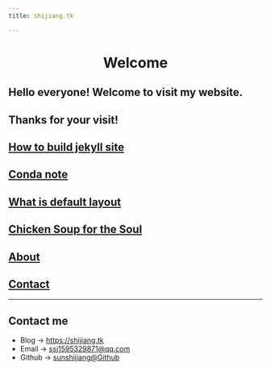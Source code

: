 ```yaml
---
title: shijiang.tk

---
```


# <center> Welcome 
## Hello everyone! Welcome to visit my website. 
## Thanks for your visit!

## [How to build jekyll site](/post/2022-07-28-how-to-build-jekyll.md)
  
## [Conda note](/post/2022-07-29-conda-note.md)
  
## [What is default layout](/post/2022-08-01-what-is-cayman-default.md)
  
## [Chicken Soup for the Soul](/post/2022-08-01-chicken-soup-for-the-soul.md)

## [About](/about.md)

## [Contact](/contact.md)
---

## Contact me

* Blog -> <https://shijiang.tk>
* Email -> <ssj1595329871@qq.com>
* Github -> [sunshijiang@Github](https://github.com/sunshijiang)

